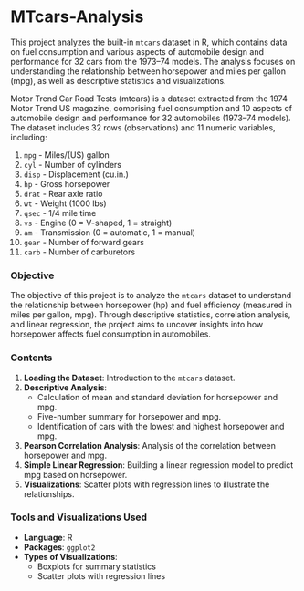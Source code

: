 # MTcars-Analysis
This project analyzes the built-in `mtcars` dataset in R, which contains data on fuel consumption and various aspects of automobile design and performance for 32 cars from the 1973–74 models. The analysis focuses on understanding the relationship between horsepower and miles per gallon (mpg), as well as descriptive statistics and visualizations.

Motor Trend Car Road Tests (mtcars) is a dataset extracted from the 1974 Motor Trend US magazine, comprising fuel consumption and 10 aspects of automobile design and performance for 32 automobiles (1973–74 models). The dataset includes 32 rows (observations) and 11 numeric variables, including:
1. `mpg` - Miles/(US) gallon
2. `cyl` - Number of cylinders
3. `disp` - Displacement (cu.in.)
4. `hp` - Gross horsepower
5. `drat` - Rear axle ratio
6. `wt` - Weight (1000 lbs)
7. `qsec` - 1/4 mile time
8. `vs` - Engine (0 = V-shaped, 1 = straight)
9. `am` - Transmission (0 = automatic, 1 = manual)
10. `gear` - Number of forward gears
11. `carb` - Number of carburetors

### Objective
The objective of this project is to analyze the `mtcars` dataset to understand the relationship between horsepower (hp) and fuel efficiency (measured in miles per gallon, mpg). Through descriptive statistics, correlation analysis, and linear regression, the project aims to uncover insights into how horsepower affects fuel consumption in automobiles.

### Contents
1. **Loading the Dataset**: Introduction to the `mtcars` dataset.
2. **Descriptive Analysis**: 
   - Calculation of mean and standard deviation for horsepower and mpg.
   - Five-number summary for horsepower and mpg.
   - Identification of cars with the lowest and highest horsepower and mpg.
3. **Pearson Correlation Analysis**: Analysis of the correlation between horsepower and mpg.
4. **Simple Linear Regression**: Building a linear regression model to predict mpg based on horsepower.
5. **Visualizations**: Scatter plots with regression lines to illustrate the relationships.

### Tools and Visualizations Used
- **Language**: R
- **Packages**: `ggplot2`
- **Types of Visualizations**:
  - Boxplots for summary statistics
  - Scatter plots with regression lines
